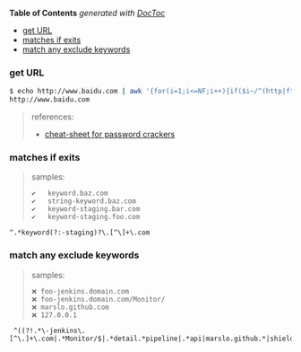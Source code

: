 <!-- START doctoc generated TOC please keep comment here to allow auto update -->
<!-- DON'T EDIT THIS SECTION, INSTEAD RE-RUN doctoc TO UPDATE -->
**Table of Contents**  *generated with [DocToc](https://github.com/thlorenz/doctoc)*

- [get URL](#get-url)
- [matches if exits](#matches-if-exits)
- [match any exclude keywords](#match-any-exclude-keywords)

<!-- END doctoc generated TOC please keep comment here to allow auto update -->


### get URL
```bash
$ echo http://www.baidu.com | awk '{for(i=1;i<=NF;i++){if($i~/^(http|ftp):\/\//)print $i}}'
http://www.baidu.com
```

> references:
> - [cheat-sheet for password crackers](https://www.unix-ninja.com/p/A_cheat-sheet_for_password_crackers)

### matches if exits
> samples:
> ```
> ✔️   keyword.baz.com
> ✔️   string-keyword.baz.com
> ✔️   keyword-staging.bar.com
> ✔️   keyword-staging.foo.com
> ```

```
^.*keyword(?:-staging)?\.[^\]+\.com
```

### match any exclude keywords
> samples:
> ```
> ❌ foo-jenkins.domain.com
> ❌ foo-jenkins.domain.com/Monitor/
> ❌ marslo.github.com
> ❌ 127.0.0.1
> ```

```
 ^((?!.*\-jenkins\.[^\.]+\.com|.*Monitor/$|.*detail.*pipeline|.*api|marslo.github.*|shields.io|127.0.0.1|0.0.0.0|localhost).)*$
```
